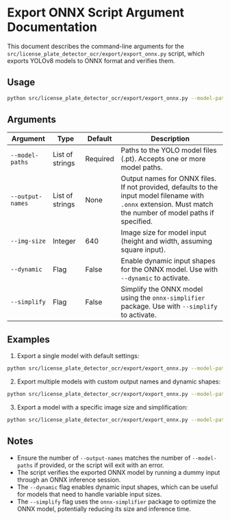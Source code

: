 # Export ONNX Script Argument Documentation

This document describes the command-line arguments for the `src/license_plate_detector_ocr/export/export_onnx.py` script, which exports YOLOv8 models to ONNX format and verifies them.

## Usage
```bash
python src/license_plate_detector_ocr/export/export_onnx.py --model-paths <model_path> [options]
```

## Arguments

| Argument | Type | Default | Description |
|----------|------|---------|-------------|
| `--model-paths` | List of strings | Required | Paths to the YOLO model files (.pt). Accepts one or more model paths. |
| `--output-names` | List of strings | None | Output names for ONNX files. If not provided, defaults to the input model filename with `.onnx` extension. Must match the number of model paths if specified. |
| `--img-size` | Integer | 640 | Image size for model input (height and width, assuming square input). |
| `--dynamic` | Flag | False | Enable dynamic input shapes for the ONNX model. Use with `--dynamic` to activate. |
| `--simplify` | Flag | False | Simplify the ONNX model using the `onnx-simplifier` package. Use with `--simplify` to activate. |

## Examples

1. Export a single model with default settings:
```bash
python src/license_plate_detector_ocr/export/export_onnx.py --model-paths yolov8n.pt
```

2. Export multiple models with custom output names and dynamic shapes:
```bash
python src/license_plate_detector_ocr/export/export_onnx.py --model-paths yolov8n.pt yolov8s.pt --output-names model_n.onnx model_s.onnx --dynamic
```

3. Export a model with a specific image size and simplification:
```bash
python src/license_plate_detector_ocr/export/export_onnx.py --model-paths yolov8n.pt --img-size 416 --simplify
```

## Notes
- Ensure the number of `--output-names` matches the number of `--model-paths` if provided, or the script will exit with an error.
- The script verifies the exported ONNX model by running a dummy input through an ONNX inference session.
- The `--dynamic` flag enables dynamic input shapes, which can be useful for models that need to handle variable input sizes.
- The `--simplify` flag uses the `onnx-simplifier` package to optimize the ONNX model, potentially reducing its size and inference time.
